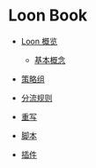 # Loon Book

* [Loon 概览](README.md)
    * [基本概念](NOTIONS.md)

* [策略组]()

* [分流规则]()

* [重写]()

* [脚本]()

* [插件]()
